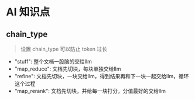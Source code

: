 # AI 知识点

## chain_type

> 设置 chain_type 可以防止 token 过长

- "stuff": 整个文档一股脑的交给llm
- "map_reduce": 文档先切块，每块单独交给llm
- "refine": 文档先切块，一块交给llm，得到结果再和下一块一起交给llm，循环这个过程
- "map_rerank": 文档先切块，并给每一块打分，分值最好的交给llm
